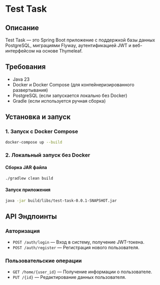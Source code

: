# Test Task

## Описание
Test Task — это Spring Boot приложение с поддержкой базы данных PostgreSQL, миграциями Flyway, аутентификацией JWT и веб-интерфейсом на основе Thymeleaf.

## Требования
- Java 23
- Docker и Docker Compose (для контейнеризированного развертывания)
- PostgreSQL (если запускается локально без Docker)
- Gradle (если используется ручная сборка)

## Установка и запуск
### 1. Запуск с Docker Compose
```bash
docker-compose up --build
```

### 2. Локальный запуск без Docker
#### Сборка JAR файла
```bash
./gradlew clean build
```
#### Запуск приложения
```bash
java -jar build/libs/test-task-0.0.1-SNAPSHOT.jar
```

## API Эндпоинты
### Авторизация
- `POST /auth/login` — Вход в систему, получение JWT-токена.
- `POST /auth/register` — Регистрация нового пользователя.

### Пользовательские операции
- `GET /home/{user_id}` — Получение информации о пользователе.
- `PUT /{id}` — Редактирование данных пользователя.
